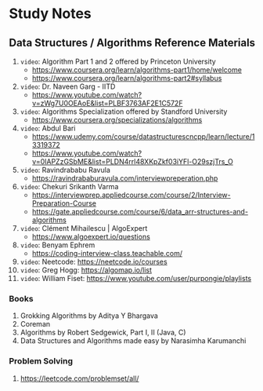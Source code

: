 # Study Notes

## Data Structures / Algorithms Reference Materials

1. `video`: Algorithm Part 1 and 2 offered by Princeton University
    - https://www.coursera.org/learn/algorithms-part1/home/welcome
    - https://www.coursera.org/learn/algorithms-part2#syllabus
2. `video`: Dr. Naveen Garg - IITD
    - https://www.youtube.com/watch?v=zWg7U0OEAoE&list=PLBF3763AF2E1C572F
3. `video`: Algorithms Specialization offered by Standford University
    - https://www.coursera.org/specializations/algorithms
4. `video`: Abdul Bari
    - https://www.udemy.com/course/datastructurescncpp/learn/lecture/13319372
    - https://www.youtube.com/watch?v=0IAPZzGSbME&list=PLDN4rrl48XKpZkf03iYFl-O29szjTrs_O
5. `video`: Ravindrababu Ravula
    - https://ravindrababuravula.com/interviewpreperation.php
6. `video`: Chekuri Srikanth Varma
    - https://interviewprep.appliedcourse.com/course/2/Interview-Preparation-Course
    - https://gate.appliedcourse.com/course/6/data_arr-structures-and-algorithms
7. `video`: Clément Mihailescu | AlgoExpert
    - https://www.algoexpert.io/questions
8. `video`: Benyam Ephrem
    - https://coding-interview-class.teachable.com/
9. `video`: Neetcode: https://neetcode.io/courses 
10. `video`: Greg Hogg: https://algomap.io/list
11. `video`: William Fiset: https://www.youtube.com/user/purpongie/playlists

### Books

1. Grokking Algorithms by Aditya Y Bhargava
2. Coreman
3. Algorithms by Robert Sedgewick, Part I, II (Java, C)
4. Data Structures and Algorithms made easy by Narasimha Karumanchi


### Problem Solving

1. https://leetcode.com/problemset/all/